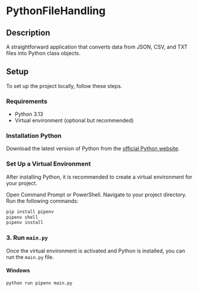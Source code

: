 # PythonFileHandling

## Description
A straightforward application that converts data from JSON, CSV, and TXT files into Python class objects.

## Setup

To set up the project locally, follow these steps.

### Requirements

- Python 3.13
- Virtual environment (optional but recommended)

### Installation Python
Download the latest version of Python from the [official Python website](https://www.python.org/downloads/).

### Set Up a Virtual Environment
After installing Python, it is recommended to create a virtual environment for your project.

Open Command Prompt or PowerShell.
Navigate to your project directory.
Run the following commands:
```bash
pip install pipenv
pipenv shell
pipenv install
```


### 3. Run `main.py`

Once the virtual environment is activated and Python is installed, you can run the `main.py` file.

#### **Windows**

```
python run pipenv main.py
```





